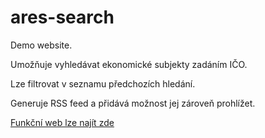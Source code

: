 # ares-search
Demo website. 

Umožňuje vyhledávat ekonomické subjekty zadáním IČO. 

Lze filtrovat v seznamu předchozích hledání. 

Generuje RSS feed a přidává možnost jej zároveň prohlížet.


<a href="http://www.ares.wz.cz/">Funkční web lze najít zde</a>